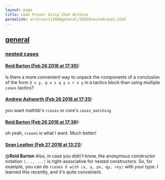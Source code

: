 ```yaml
---
layout: page
title: Lean Prover Zulip Chat Archive 
permalink: archive/113488general/55955nestedcases.html
---
```


## [general](index.html)
### [nested cases](55955nestedcases.html)

#### [Reid Barton (Feb 26 2018 at 17:30)](https://leanprover.zulipchat.com/#narrow/stream/113488-general/topic/nested%20cases/near/123003168):
Is there a more convenient way to unpack the components of a conclusion of the form `∃ x y, p x ∧ q y ∧ r x y` in a tactics block than using multiple `cases` tactics?

#### [Andrew Ashworth (Feb 26 2018 at 17:31)](https://leanprover.zulipchat.com/#narrow/stream/113488-general/topic/nested%20cases/near/123003198):
you want mathlib's `rcases` or core's `cases_matching`

#### [Reid Barton (Feb 26 2018 at 17:36)](https://leanprover.zulipchat.com/#narrow/stream/113488-general/topic/nested%20cases/near/123003381):
oh yeah, `rcases` is what I want. Much better!

#### [Sean Leather (Feb 27 2018 at 13:21)](https://leanprover.zulipchat.com/#narrow/stream/113488-general/topic/nested%20cases/near/123041049):
@**Reid Barton** Also, in case you didn't know, the anonymous constructor notation `⟨..., ...⟩` is right-associative for nested constructors. So, for example, you can do `rcases h with ⟨x, y, px, qy, rxy⟩` with your type. I learned this recently, and it's quite convenient.

